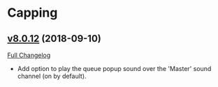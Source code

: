 # Capping

## [v8.0.12](https://github.com/BigWigsMods/Capping/tree/v8.0.12) (2018-09-10)
[Full Changelog](https://github.com/BigWigsMods/Capping/compare/v8.0.11...v8.0.12)

- Add option to play the queue popup sound over the 'Master' sound channel (on by default).  
